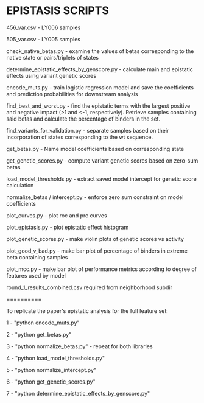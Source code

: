 EPISTASIS SCRIPTS
========================
456_var.csv - LY006 samples

505_var.csv - LY005 samples

check_native_betas.py - examine the values of betas corresponding to the native state or pairs/triplets of states

determine_epistatic_effects_by_genscore.py - calculate main and epistatic effects using variant genetic scores

encode_muts.py - train logistic regression model and save the coefficients and prediction probabilities for downstream analysis

find_best_and_worst.py - find the epistatic terms with the largest positive and negative impact (>1 and <-1, respectively). Retrieve samples containing said betas and calculate the percentage of binders in the set.

find_variants_for_validation.py - separate samples based on their incorporation of states corresponding to the wt sequence.

get_betas.py - Name model coefficients based on corresponding state

get_genetic_scores.py - compute variant genetic scores based on zero-sum betas

load_model_thresholds.py - extract saved model intercept for genetic score calculation

normalize_betas / intercept.py - enforce zero sum constraint on model coefficients

plot_curves.py - plot roc and prc curves

plot_epistasis.py - plot epistatic effect histogram

plot_genetic_scores.py - make violin plots of genetic scores vs activity

plot_good_v_bad.py - make bar plot of percentage of binders in extreme beta containing samples

plot_mcc.py - make bar plot of performance metrics according to degree of features used by model

round_1_results_combined.csv required from neighborhood subdir

==========

To replicate the paper's epistatic analysis for the full feature set:

1 - "python encode_muts.py"

2 - "python get_betas.py"

3 - "python normalize_betas.py" - repeat for both libraries

4 - "python load_model_thresholds.py" 

5 - "python normalize_intercept.py"

6 - "python get_genetic_scores.py"

7 - "python determine_epistatic_effects_by_genscore.py"

